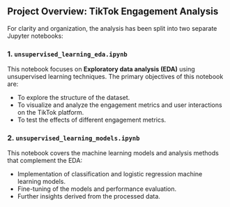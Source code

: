 ## Project Overview: TikTok Engagement Analysis

For clarity and organization, the analysis has been split into two separate Jupyter notebooks:

### 1. `unsupervised_learning_eda.ipynb`
This notebook focuses on **Exploratory data analysis (EDA)** using unsupervised learning techniques. The primary objectives of this notebook are:
- To explore the structure of the dataset.
- To visualize and analyze the engagement metrics and user interactions on the TikTok platform.
- To test the effects of different engagement metrics.

### 2. `unsupervised_learning_models.ipynb`
This notebook covers the machine learning models and analysis methods that complement the EDA:
- Implementation of classification and logistic regression machine learning models.
- Fine-tuning of the models and performance evaluation.
- Further insights derived from the processed data.
